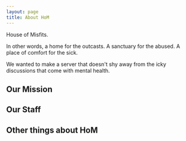 ```yaml
---
layout: page
title: About HoM
---
```


House of Misfits.

In other words, a home for the outcasts. A sanctuary for the abused. A place of comfort for the sick.

We wanted to make a server that doesn't shy away from the icky discussions that come with mental health.

## Our Mission

## Our Staff

## Other things about HoM